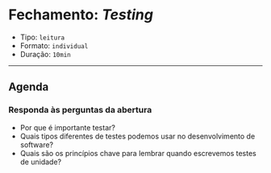# Fechamento: _Testing_

- Tipo: `leitura`
- Formato: `individual`
- Duração: `10min`

***

## Agenda

### Responda às perguntas da abertura

- Por que é importante testar?
- Quais tipos diferentes de testes podemos usar no desenvolvimento de software?
- Quais são os princípios chave para lembrar quando escrevemos testes de unidade?

